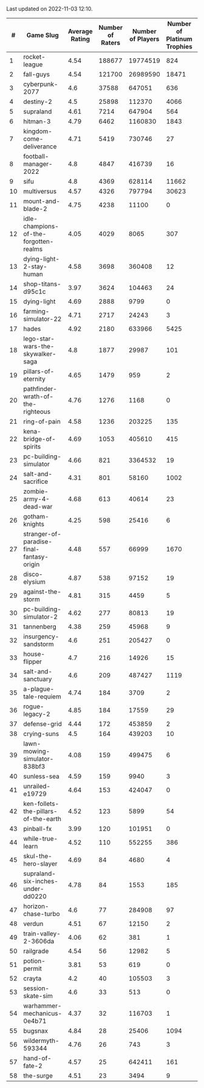 Last updated on 2022-11-03 12:10.


|#|Game Slug|Average Rating|Number of Raters|Number of Players|Number of Platinum Trophies|Max Rarity (%)|
|---|---|---|---|---|---|---|
|1|rocket-league|4.54|188677|19774519|824|75|
|2|fall-guys|4.54|121700|26989590|18471|3|
|3|cyberpunk-2077|4.6|37588|647051|636|61|
|4|destiny-2|4.5|25898|112370|4066|96|
|5|supraland|4.61|7214|647904|564|99|
|6|hitman-3|4.79|6462|1160830|1843|48|
|7|kingdom-come-deliverance|4.71|5419|730746|27|30|
|8|football-manager-2022|4.8|4847|416739|16|48|
|9|sifu|4.8|4369|628114|11662|96|
|10|multiversus|4.57|4326|797794|30623|79|
|11|mount-and-blade-2|4.75|4238|11100|0|24|
|12|idle-champions-of-the-forgotten-realms|4.05|4029|8065|307|0.4|
|13|dying-light-2-stay-human|4.58|3698|360408|12|0.6|
|14|shop-titans-d95c1c|3.97|3624|104463|24|98|
|15|dying-light|4.69|2888|9799|0|96|
|16|farming-simulator-22|4.71|2717|24243|3|81|
|17|hades|4.92|2180|633966|5425|89|
|18|lego-star-wars-the-skywalker-saga|4.8|1877|29987|101|98|
|19|pillars-of-eternity|4.65|1479|959|2|79|
|20|pathfinder-wrath-of-the-righteous|4.76|1276|1168|0|0.2|
|21|ring-of-pain|4.58|1236|203225|135|97|
|22|kena-bridge-of-spirits|4.69|1053|405610|415|94|
|23|pc-building-simulator|4.66|821|3364532|19|48|
|24|salt-and-sacrifice|4.31|801|58160|1002|91|
|25|zombie-army-4-dead-war|4.68|613|40614|23|66|
|26|gotham-knights|4.25|598|25416|6|34|
|27|stranger-of-paradise-final-fantasy-origin|4.48|557|66999|1670|98|
|28|disco-elysium|4.87|538|97152|19|28|
|29|against-the-storm|4.81|315|4459|5|7|
|30|pc-building-simulator-2|4.62|277|80813|19|75|
|31|tannenberg|4.38|259|45968|9|83|
|32|insurgency-sandstorm|4.6|251|205427|0|7|
|33|house-flipper|4.7|216|14926|15|93|
|34|salt-and-sanctuary|4.6|209|487427|1119|83|
|35|a-plague-tale-requiem|4.74|184|3709|2|92|
|36|rogue-legacy-2|4.85|184|17559|29|0.2|
|37|defense-grid|4.44|172|453859|2|80|
|38|crying-suns|4.5|164|439203|10|65|
|39|lawn-mowing-simulator-838bf3|4.08|159|499475|6|89|
|40|sunless-sea|4.59|159|9940|3|37|
|41|unrailed-e19729|4.64|153|424047|0|0.8|
|42|ken-follets-the-pillars-of-the-earth|4.52|123|5899|54|53|
|43|pinball-fx|3.99|120|101951|0|85|
|44|while-true-learn|4.52|110|552255|386|93|
|45|skul-the-hero-slayer|4.69|84|4680|4|96|
|46|supraland-six-inches-under-dd0220|4.78|84|1553|185|99|
|47|horizon-chase-turbo|4.6|77|284908|97|83|
|48|verdun|4.51|67|12150|2|70|
|49|train-valley-2-3606da|4.06|62|381|1|88|
|50|railgrade|4.54|56|12982|5|98|
|51|potion-permit|3.81|53|619|0|98|
|52|crayta|4.2|40|105503|3|23|
|53|session-skate-sim|4.6|33|513|0|20|
|54|warhammer-mechanicus-0e4b71|4.37|32|116703|1|21|
|55|bugsnax|4.84|28|25406|1094|97|
|56|wildermyth-593344|4.76|26|743|3|90|
|57|hand-of-fate-2|4.57|25|642411|161|72|
|58|the-surge|4.51|23|3494|9|94|
